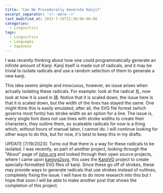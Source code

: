 ```yaml
---
title: 'Can We Procedurally Generate Kanji?'
excerpt_separator: '<!--more-->'
last_modified_at: 2023-7-19T12:30:00-08:00
categories:
  - Linguistics
tags:
  - Linguistics
  - Languages
  - Japanese
---
```


I was recently thinking about how one could programmatically generate an infinite amount of Kanji. Kanji itself is made out of radicals, and it may be trivial to isolate radicals and use a random selection of them to generate a new kanji.

<!--more-->

This idea seems simple and innocuous, however, an issue arises when actually isolating these radicals. For example: look at the radical 五, now look at how it is used in 語. Notice that it is scaled down, the issue here is that it is scaled down, but the width of the lines has stayed the same. One might think this is easily emulated, after all, the SVG file format (which governs most fonts) has stroke width as an option for a line. The issue is, every single font does not use lines with stroke widths to create their characters, they outline them, so scaleable radicals for now is a thing which, without hours of manual labor, I cannot do. I will continue looking for other ways to do this, but for now, it's best to keep this in my drafts.

UPDATE [7/19/2023]: Turns out that there is a way for these radicals to be isolated. I was recently, as part of another project, looking through the "About" page of [jisho.org](https://jisho.org/about) and looked through their open source projects, where I came upon [kanjivg2svg](https://github.com/Kimtaro/kanjivg2svg), this uses the [KanjiVG](http://kanjivg.tagaini.net/) project to create specially-formatted SVG files of kanji. Since these go off of strokes, these may provide ways to generate radicals that use strokes instead of outlines, completely fixing the issue. I will have to do more research into this but I hope that soon I will be able to make another post that shows the completion of this project.
